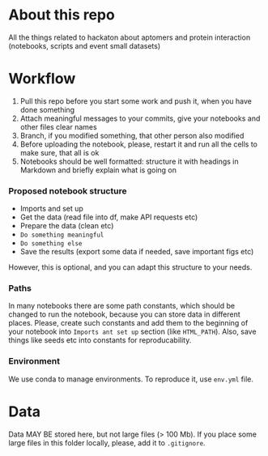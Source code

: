 # About this repo
All the things related to hackaton about aptomers and protein interaction (notebooks, scripts and event small datasets)

# Workflow

1) Pull this repo before you start some work and push it, when you have done something
2) Attach meaningful messages to your commits, give your notebooks and other files clear names 
2) Branch, if you modified something, that other person also modified
3) Before uploading the notebook, please, restart it and run all the cells to make sure, that all is ok
4) Notebooks should be well formatted: structure it with headings in Markdown and briefly explain what is going on

### Proposed notebook structure
- Imports and set up
- Get the data (read file into df, make API requests etc)
- Prepare the data (clean etc)
- `Do something meaningful`
- `Do something else`
- Save the results (export some data if needed, save important figs etc)

However, this is optional, and you can adapt this structure to your needs.

### Paths

In many  notebooks there are some path constants, which should be changed to run the notebook, because  you can store data in different places. Please, create such constants and add them to the beginning of your notebook into `Imports ant set up` section (like `HTML_PATH`). Also, save things like seeds etc into constants for reproducability.

### Environment

We use conda to manage environments. To reproduce it, use `env.yml` file.

# Data

Data MAY BE stored here, but not large files (> 100 Mb). If you place some large files in this folder locally, please, add it to `.gitignore`.
